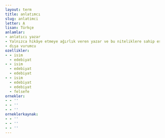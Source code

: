 ```yaml
---
layout: term
title: anlatımcı
slug: anlatimci
letter: A
lisan: Türkçe
anlamlar:
- anlatıcı yazar
- Yalnızca hikâye etmeye ağırlık veren yazar ve bu niteliklere sahip eser
- dışa vurumcu
ozellikler:
- - isim
  - edebiyat
- - isim
  - edebiyat
  - edebiyat
- - isim
  - edebiyat
  - edebiyat
  - felsefe
ornekler:
- - ''
- - ''
- - ''
orneklerkaynak:
- - ''
- - ''
- - ''
---
```


